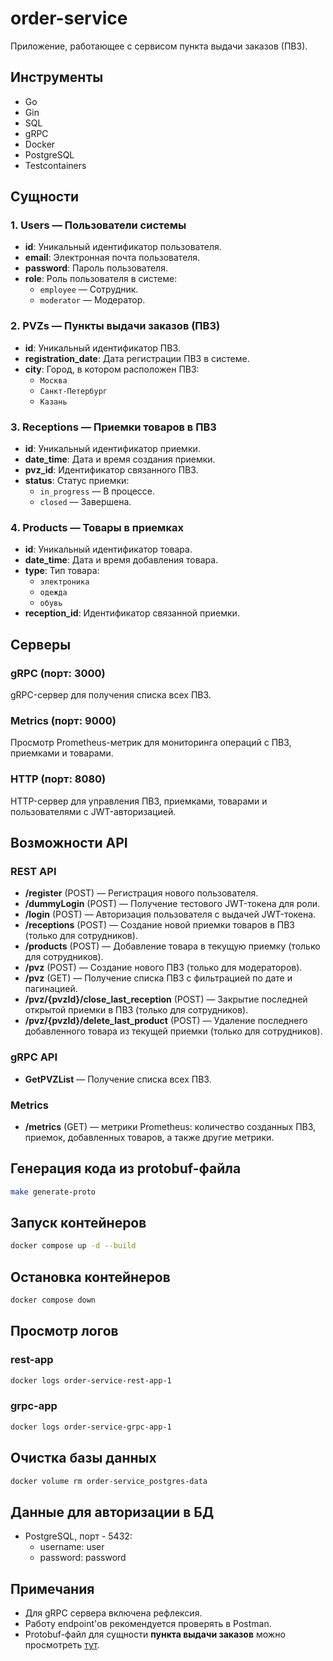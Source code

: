 # order-service

Приложение, работающее с сервисом пункта выдачи заказов (ПВЗ).

## Инструменты

- Go
- Gin
- SQL
- gRPC
- Docker
- PostgreSQL
- Testcontainers

## Сущности

### 1. **Users** — Пользователи системы
- **id**: Уникальный идентификатор пользователя.
- **email**: Электронная почта пользователя.
- **password**: Пароль пользователя.
- **role**: Роль пользователя в системе:
  - `employee` — Сотрудник.
  - `moderator` — Модератор.

### 2. **PVZs** — Пункты выдачи заказов (ПВЗ)
- **id**: Уникальный идентификатор ПВЗ.
- **registration_date**: Дата регистрации ПВЗ в системе.
- **city**: Город, в котором расположен ПВЗ:
  - `Москва`
  - `Санкт-Петербург`
  - `Казань`

### 3. **Receptions** — Приемки товаров в ПВЗ
- **id**: Уникальный идентификатор приемки.
- **date_time**: Дата и время создания приемки.
- **pvz_id**: Идентификатор связанного ПВЗ.
- **status**: Статус приемки:
  - `in_progress` — В процессе.
  - `closed` — Завершена.

### 4. **Products** — Товары в приемках
- **id**: Уникальный идентификатор товара.
- **date_time**: Дата и время добавления товара.
- **type**: Тип товара:
  - `электроника`
  - `одежда`
  - `обувь`
- **reception_id**: Идентификатор связанной приемки.

## Серверы

### gRPC (порт: 3000)

gRPC-сервер для получения списка всех ПВЗ.

### Metrics (порт: 9000)

Просмотр Prometheus-метрик для мониторинга операций с ПВЗ, приемками и товарами.

### HTTP (порт: 8080)

HTTP-сервер для управления ПВЗ, приемками, товарами и пользователями с JWT-авторизацией.

## Возможности API

### REST API

- **/register** (POST) — Регистрация нового пользователя.
- **/dummyLogin** (POST) — Получение тестового JWT-токена для роли.
- **/login** (POST) — Авторизация пользователя с выдачей JWT-токена.
- **/receptions** (POST) — Создание новой приемки товаров в ПВЗ (только для сотрудников).
- **/products** (POST) — Добавление товара в текущую приемку (только для сотрудников).
- **/pvz** (POST) — Создание нового ПВЗ (только для модераторов).
- **/pvz** (GET) — Получение списка ПВЗ с фильтрацией по дате и пагинацией.
- **/pvz/{pvzId}/close_last_reception** (POST) — Закрытие последней открытой приемки в ПВЗ (только для сотрудников).
- **/pvz/{pvzId}/delete_last_product** (POST) — Удаление последнего добавленного товара из текущей приемки (только для
  сотрудников).

### gRPC API

- **GetPVZList** — Получение списка всех ПВЗ.

### Metrics

- **/metrics** (GET) — метрики Prometheus: количество созданных ПВЗ, приемок, добавленных товаров, а также другие метрики.

## Генерация кода из protobuf-файла

```bash
make generate-proto
```

## Запуск контейнеров

```bash
docker compose up -d --build
```

## Остановка контейнеров

```bash
docker compose down
```

## Просмотр логов

### rest-app

```bash
docker logs order-service-rest-app-1
```

### grpc-app

```bash
docker logs order-service-grpc-app-1
```

## Очистка базы данных

```bash
docker volume rm order-service_postgres-data
```

## Данные для авторизации в БД

- PostgreSQL, порт - 5432:
    - username: user
    - password: password

## Примечания

- Для gRPC сервера включена рефлексия.
- Работу endpoint'ов рекомендуется проверять в Postman.
- Protobuf-файл для сущности **пункта выдачи заказов** можно
  просмотреть [тут](https://github.com/ners1us/order-service/blob/main/internal/api/grpc/proto/pvz.proto).